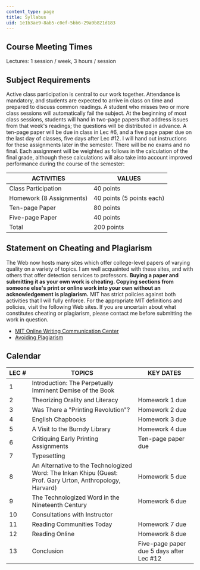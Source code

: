 ```yaml
---
content_type: page
title: Syllabus
uid: 1e1b3ae9-8ab5-c0ef-5bb6-29a9b821d183
---
```


Course Meeting Times
--------------------

Lectures: 1 session / week, 3 hours / session

Subject Requirements
--------------------

Active class participation is central to our work together. Attendance is mandatory, and students are expected to arrive in class on time and prepared to discuss common readings. A student who misses two or more class sessions will automatically fail the subject. At the beginning of most class sessions, students will hand in two-page papers that address issues from that week's readings; the questions will be distributed in advance. A ten-page paper will be due in class in Lec #6, and a five page paper due on the last day of classes, five days after Lec #12. I will hand out instructions for these assignments later in the semester. There will be no exams and no final. Each assignment will be weighted as follows in the calculation of the final grade, although these calculations will also take into account improved performance during the course of the semester:

| ACTIVITIES | VALUES |
| --- | --- |
| Class Participation | 40 points |
| Homework (8 Assignments) | 40 points (5 points each) |
| Ten-page Paper | 80 points |
| Five-page Paper | 40 points |
| Total | 200 points 

Statement on Cheating and Plagiarism
------------------------------------

The Web now hosts many sites which offer college-level papers of varying quality on a variety of topics. I am well acquainted with these sites, and with others that offer detection services to professors. **Buying a paper and submitting it as your own work is cheating. Copying sections from someone else's print or online work into your own without an acknowledgement is plagiarism.** MIT has strict policies against both activities that I will fully enforce. For the appropriate MIT definitions and policies, visit the following Web sites. If you are uncertain about what constitutes cheating or plagiarism, please contact me before submitting the work in question.

*   [MIT Online Writing Communication Center](http://web.mit.edu/writing)
*   [Avoiding Plagiarism](http://web.mit.edu/writing/Citation/plagiarism.html)

Calendar
--------

| LEC # | TOPICS | KEY DATES |
| --- | --- | --- |
| 1 | Introduction: The Perpetually Imminent Demise of the Book |  |
| 2 | Theorizing Orality and Literacy | Homework 1 due |
| 3 | Was There a "Printing Revolution"? | Homework 2 due |
| 4 | English Chapbooks | Homework 3 due |
| 5 | A Visit to the Burndy Library | Homework 4 due |
| 6 | Critiquing Early Printing Assignments | Ten-page paper due |
| 7 | Typesetting |  |
| 8 | An Alternative to the Technologized Word: The Inkan Khipu (Guest: Prof. Gary Urton, Anthropology, Harvard) | Homework 5 due |
| 9 | The Technologized Word in the Nineteenth Century | Homework 6 due |
| 10 | Consultations with Instructor |  |
| 11 | Reading Communities Today | Homework 7 due |
| 12 | Reading Online | Homework 8 due |
| 13 | Conclusion | Five-page paper due 5 days after Lec #12